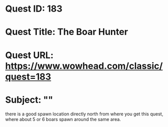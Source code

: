 # Quest ID: 183
# Quest Title: The Boar Hunter
# Quest URL: https://www.wowhead.com/classic/quest=183
# Subject: "<Blank>"
there is a good spawn location directly north from where you get this quest, where about 5 or 6 boars spawn around the same area.